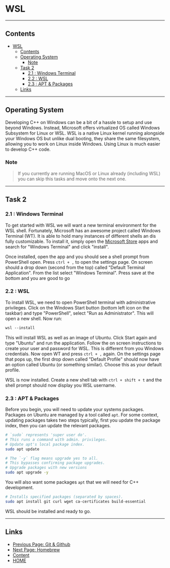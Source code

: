 # WSL

---

## Contents

- [WSL](#wsl)
  - [Contents](#contents)
  - [Operating System](#operating-system)
    - [Note](#note)
  - [Task 2](#task-2)
    - [2.1 : Windows Terminal](#21--windows-terminal)
    - [2.2 : WSL](#22--wsl)
    - [2.3 : APT & Packages](#23--apt--packages)
  - [Links](#links)

---

## Operating System

Developing C++ on Windows can be a bit of a hassle to setup and use beyond Windows. Instead, Microsoft offers virtualized OS called Windows Subsystem for Linux or WSL. WSL is a native Linux kernel running alongside your Windows OS but unlike dual booting, they share the same filesystem, allowing you to work on Linux inside Windows. Using Linux is much easier to develop C++ code.

### Note

> If you currently are running MacOS or Linux already (including WSL) you can skip this tasks and move onto the next one.

---

## Task 2

### 2.1 : Windows Terminal

To get started with WSL we will want a new terminal environment for the WSL shell. Fortunately, Microsoft has an awesome project called Windows Terminal (WT). It is able to hold many instances of different shells an dis fully customizable. To install it, simply open the [Microsoft Store](https://www.microsoft.com/store/productId/9N0DX20HK701) apps and search for "Windows Terminal" and click "install".

Once installed, open the app and you should see a shell prompt from PowerShell open. Press `ctrl + ,` to open the settings page. On screen should a drop down (second from the top) called "Default Terminal Application". From the list select "Windows Terminal". Press save at the bottom and you are good to go

### 2.2 : WSL

To install WSL, we need to open PowerShell terminal with administrative privileges. Click on the Windows Start button (bottom left icon on the taskbar) and type "PowerShell", select "Run as Administrator". This will open a new shell. Now run:

```ps
wsl --install
```

This will install WSL as well as an image of Ubuntu. Click Start again and type "Ubuntu" and run the application. Follow the on screen instructions to create your user and password for WSL. This is different from you Windows credentials. Now open WT and press `ctrl + ,` again. On the settings page that pops up, the first drop down called "Default Profile" should now have an option called Ubuntu (or something similar). Choose this as your default profile.

WSL is now installed. Create a new shell tab with `ctrl + shift + t` and the shell prompt should now display you WSL username.

### 2.3 : APT & Packages

Before you begin, you will need to update your systems packages. Packages on Ubuntu are managed by a tool called `apt`. For some context, updating packages takes two steps typically, first you update the package index, then you can update the relevant packages.

```sh
# `sudo` represents 'super user do'. 
# This runs a command with admin. privileges.
# Update apt's local package index.
sudo apt update

# The `-y` flag means upgrade yes to all.
# This bypasses confirming package upgrades.
# Upgrade packages with new versions
sudo apt upgrade -y
```

You will also want some packages `apt` that we will need for C++ development.

```sh
# Installs specified packages (separated by spaces).
sudo apt install git curl wget ca-certificates build-essential
```

WSL should be installed and ready to go.

---

## Links

- [Previous Page: Git & Github](/content/week0/tasks/github.md)
- [Next Page: Homebrew](/content/week0/tasks/homebrew.md)
- [Content](/content/README.md)
- [HOME](/README.md)
